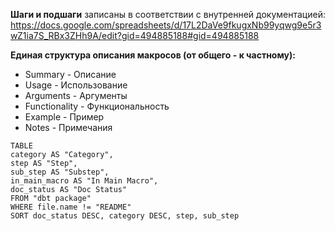 **Шаги и подшаги** записаны в соответствии с внутренней документацией: https://docs.google.com/spreadsheets/d/17L2DaVe9fkugxNb99yqwg9e5r3wZ1ia7S_RBx3ZHh9A/edit?gid=494885188#gid=494885188

**Единая структура описания макросов (от общего - к  частному):**
- Summary - Описание
- Usage - Использование
- Arguments - Аргументы
- Functionality - Функциональность
- Example - Пример
- Notes - Примечания


```dataview
TABLE 
category AS "Category", 
step AS "Step", 
sub_step AS "Substep",
in_main_macro AS "In Main Macro",
doc_status AS "Doc Status"
FROM "dbt package"
WHERE file.name != "README"
SORT doc_status DESC, category DESC, step, sub_step
```

